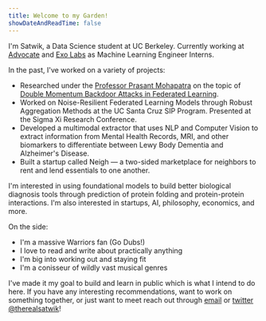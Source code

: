 ```yaml
---
title: Welcome to my Garden!
showDateAndReadTime: false
---
```


I'm Satwik, a Data Science student at UC Berkeley. Currently working at [Advocate](https://tryadvocate.com) and [Exo Labs](https://exolabs.net/) as Machine Learning Engineer Interns.

In the past, I've worked on a variety of projects:
- Researched under the [Professor Prasant Mohapatra](https://faculty.engineering.ucdavis.edu/mohapatra/) on the topic of [Double Momentum Backdoor Attacks in Federated Learning](https://doi.org/10.47611/jsrhs.v12i1.3644).
- Worked on Noise-Resilient Federated Learning Models through Robust Aggregation Methods at the UC Santa Cruz SIP Program. Presented at the Sigma Xi Research Conference.
- Developed a multimodal extractor that uses NLP and Computer Vision to extract information from Mental Health Records, MRI, and other biomarkers to differentiate between Lewy Body Dementia and Alzheimer's Disease.
- Built a startup called Neigh — a two-sided marketplace for neighbors to rent and lend essentials to one another.

I'm interested in using foundational models to build better biological diagnosis tools through prediction of protein folding and protein-protein interactions. I'm also interested in startups, AI, philosophy, economics, and more.

On the side:
- I'm a massive Warriors fan (Go Dubs!)
- I love to read and write about practically anything
- I'm big into working out and staying fit
- I'm a conisseur of wildly vast musical genres

I've made it my goal to build and learn in public which is what I intend to do here. If you have any interesting recommendations, want to work on something together, or just want to meet reach out through [email](mailto:satwikp@berkeley.edu) or [twitter @therealsatwik](https://twitter.com/therealsatwik)!
